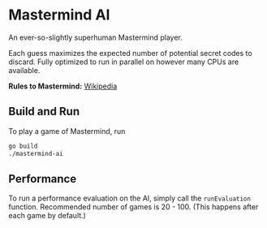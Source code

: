 # Mastermind AI
An ever-so-slightly superhuman Mastermind player.

Each guess maximizes the expected number of potential secret codes to discard. Fully optimized to run in parallel on however many CPUs are available. 

**Rules to Mastermind:** [Wikipedia](https://en.wikipedia.org/wiki/Mastermind_(board_game)#:~:text=Each%20guess%20is%20made%20by,in%20both%20color%20and%20position.)

## Build and Run

To play a game of Mastermind, run

```bash
go build
./mastermind-ai
```

## Performance

To run a performance evaluation on the AI, simply call the `runEvaluation` function. Recommended number of games is 20 - 100. (This happens after each game by default.)